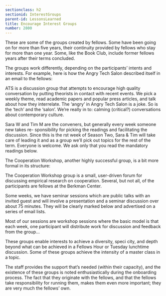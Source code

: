```yaml
---
sectionclass: h2
sectionid: InterestGroups
parent-id: LessonsLearned
title: Encourage Interest Groups
number: 2800
---
```

These are some of the groups created by fellows. Some have been going on for more than five years, their continuity provided by fellows who stay for more than one year. Some, like the Book Club, include former fellows years after their terms concluded.

The groups work differently, depending on the participants’ intents and interests. For example, here is how the Angry Tech Salon described itself in an email to the fellows:

ATS is a discussion group that attempts to encourage high quality conversation by putting theorists in contact with recent events. We pick a weekly theme, read academic papers and popular press articles, and talk about how they interrelate. The ‘angry’ in Angry Tech Salon is a joke. So is the ‘tech’ and the ‘salon’. We’re really in to: calming (critical?) conversations about contemporary culture.

Sara W and Tim M are the conveners, but generally every week someone new takes re- sponsibility for picking the readings and facilitating the discussion. Since this is the  rst week of Season Two, Sara & Tim will take care of leading it and as a group we’ll pick out topics for the rest of the term.
Everyone is welcome. We ask only that you read the mandatory readings below.

The Cooperation Workshop, another highly successful group, is a bit more formal in its structure:

The Cooperation Workshop group is a small, user-driven forum for discussing empirical research on cooperation. Several, but not all, of the participants are fellows at the Berkman Center.

Some weeks, we have seminar sessions which are public talks with an invited guest and will involve a presentation and a seminar discussion over about 75 minutes. They will be clearly marked below and advertised on a series of email lists.

Most of our sessions are workshop sessions where the basic model is that each week, one participant will distribute work for discussion and feedback from the group...

These groups enable interests to achieve a diversity, speci city, and depth beyond what can be achieved in a Fellows Hour or Tuesday lunchtime discussion. Some of these groups achieve the intensity of a master class in a topic.

The staff provides the support that’s needed (within their capacity), and the existence of these groups is noted enthusiastically during the onboarding process. The fact that they originate with the fellows, and that the fellows take responsibility for running them, makes them even more important; they are very much the fellows’ own.